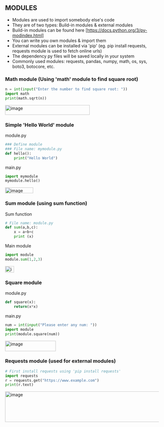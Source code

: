 ## MODULES
- Modules are used to import somebody else's code
- They are of two types: Build-in modules & external modules
- Build-in modules can be found here [https://docs.python.org/3/py-modindex.html]
- You can write you own modules & import them
- External modules can be installed via 'pip' (eg. pip install requests, requests module is used to fetch online urls)
- The dependency py files will be saved locally in your system
- Commonly used modules: requests, pandas, numpy, math, os, sys, boto3, botocore, etc.

### Math module (Using 'math' module to find square root)
```py
n = int(input("Enter the number to find square root: "))
import math
print(math.sqrt(n))
```
<img width="277" height="32" alt="image" src="https://github.com/user-attachments/assets/432f6cc7-a07a-4e40-a014-8b09671ff20b" />

### Simple 'Hello World' module
module.py
```py
### Define module
### File name: mymodule.py
def hello():
    print("Hello World")
```
main.py
```py
import mymodule
mymodule.hello()
```
<img width="92" height="19" alt="image" src="https://github.com/user-attachments/assets/d184966d-5ec3-4d2b-a966-15e5e51e06ec" />

### Sum module (using sum function)
Sum function
```py
# File name: module.py
def sum(a,b,c):
    x = a+b+c
    print (x)
```
Main module
```py
import module
module.sum(1,2,3)
```
<img width="29" height="21" alt="image" src="https://github.com/user-attachments/assets/ad715f53-300c-4367-9810-c118af76f6c7" />

### Square module
module.py
```py
def square(x):
    return(x*x)
```
main.py
```py
num = int(input("Please enter any num: "))
import module
print(module.square(num))
```
<img width="166" height="34" alt="image" src="https://github.com/user-attachments/assets/a3b71b3c-b278-42b5-8386-e5e409390550" />


### Requests module (used for external modules)
```py
# First install requests using 'pip install requests'
import requests
r = requests.get("https://www.example.com")
print(r.text)
```
<img width="575" height="100" alt="image" src="https://github.com/user-attachments/assets/e34d5877-c260-4988-a29d-858ec6694077" />
